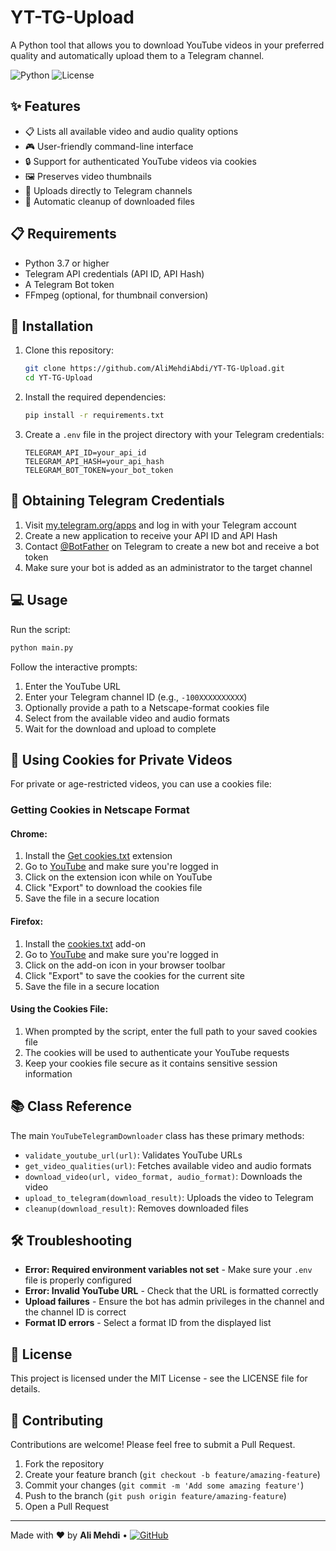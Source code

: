 # YT-TG-Upload

A Python tool that allows you to download YouTube videos in your preferred quality and automatically upload them to a Telegram channel.

![Python](https://img.shields.io/badge/Python-3.7%2B-blue)
![License](https://img.shields.io/badge/License-MIT-green)

## ✨ Features

- 📋 Lists all available video and audio quality options
- 🎮 User-friendly command-line interface
- 🔒 Support for authenticated YouTube videos via cookies
- 🖼️ Preserves video thumbnails
- 📱 Uploads directly to Telegram channels
- 🧹 Automatic cleanup of downloaded files

## 📋 Requirements

- Python 3.7 or higher
- Telegram API credentials (API ID, API Hash)
- A Telegram Bot token
- FFmpeg (optional, for thumbnail conversion)

## 🚀 Installation

1. Clone this repository:
   ```bash
   git clone https://github.com/AliMehdiAbdi/YT-TG-Upload.git
   cd YT-TG-Upload
   ```

2. Install the required dependencies:
   ```bash
   pip install -r requirements.txt
   ```

3. Create a `.env` file in the project directory with your Telegram credentials:
   ```
   TELEGRAM_API_ID=your_api_id
   TELEGRAM_API_HASH=your_api_hash
   TELEGRAM_BOT_TOKEN=your_bot_token
   ```

## 🔑 Obtaining Telegram Credentials

1. Visit [my.telegram.org/apps](https://my.telegram.org/apps) and log in with your Telegram account
2. Create a new application to receive your API ID and API Hash
3. Contact [@BotFather](https://t.me/BotFather) on Telegram to create a new bot and receive a bot token
4. Make sure your bot is added as an administrator to the target channel

## 💻 Usage

Run the script:
```bash
python main.py
```

Follow the interactive prompts:
1. Enter the YouTube URL
2. Enter your Telegram channel ID (e.g., `-100XXXXXXXXXX`)
3. Optionally provide a path to a Netscape-format cookies file
4. Select from the available video and audio formats
5. Wait for the download and upload to complete

## 🍪 Using Cookies for Private Videos

For private or age-restricted videos, you can use a cookies file:

### Getting Cookies in Netscape Format

#### Chrome:
1. Install the [Get cookies.txt](https://chrome.google.com/webstore/detail/get-cookiestxt/bgaddhkoddajcdgocldbbfleckgcbcid) extension
2. Go to [YouTube](https://www.youtube.com) and make sure you're logged in
3. Click on the extension icon while on YouTube
4. Click "Export" to download the cookies file
5. Save the file in a secure location

#### Firefox:
1. Install the [cookies.txt](https://addons.mozilla.org/en-US/firefox/addon/cookies-txt/) add-on
2. Go to [YouTube](https://www.youtube.com) and make sure you're logged in
3. Click on the add-on icon in your browser toolbar
4. Click "Export" to save the cookies for the current site
5. Save the file in a secure location

#### Using the Cookies File:
1. When prompted by the script, enter the full path to your saved cookies file
2. The cookies will be used to authenticate your YouTube requests
3. Keep your cookies file secure as it contains sensitive session information

## 📚 Class Reference

The main `YouTubeTelegramDownloader` class has these primary methods:

- `validate_youtube_url(url)`: Validates YouTube URLs
- `get_video_qualities(url)`: Fetches available video and audio formats
- `download_video(url, video_format, audio_format)`: Downloads the video
- `upload_to_telegram(download_result)`: Uploads the video to Telegram
- `cleanup(download_result)`: Removes downloaded files

## 🛠️ Troubleshooting

- **Error: Required environment variables not set** - Make sure your `.env` file is properly configured
- **Error: Invalid YouTube URL** - Check that the URL is formatted correctly
- **Upload failures** - Ensure the bot has admin privileges in the channel and the channel ID is correct
- **Format ID errors** - Select a format ID from the displayed list

## 📄 License

This project is licensed under the MIT License - see the LICENSE file for details.

## 🤝 Contributing

Contributions are welcome! Please feel free to submit a Pull Request.

1. Fork the repository
2. Create your feature branch (`git checkout -b feature/amazing-feature`)
3. Commit your changes (`git commit -m 'Add some amazing feature'`)
4. Push to the branch (`git push origin feature/amazing-feature`)
5. Open a Pull Request

---

Made with ❤️ by **Ali Mehdi** • [![GitHub](https://img.shields.io/badge/GitHub-Profile-blue)](https://github.com/AliMehdiAbdi)
